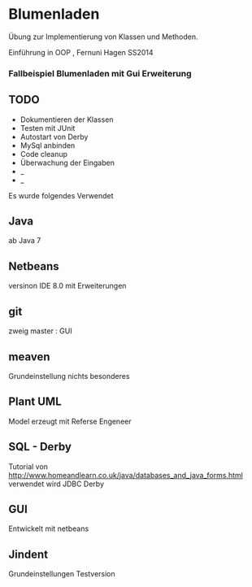 Blumenladen
===========

Übung zur Implementierung von Klassen und Methoden.

Einführung in OOP , Fernuni Hagen SS2014 


### Fallbeispiel Blumenladen mit Gui Erweiterung ###


TODO
----

* Dokumentieren der Klassen
* Testen mit JUnit
* Autostart von Derby
* MySql anbinden
* Code cleanup 
* Überwachung der Eingaben
* _
* _




Es wurde folgendes Verwendet
 
Java
----
ab Java 7

Netbeans
--------
versinon IDE 8.0 mit Erweiterungen

git
---
zweig master  :
GUI 

meaven
------
Grundeinstellung nichts besonderes

Plant UML
---------
Model erzeugt mit Referse Engeneer

SQL - Derby
---
Tutorial von  http://www.homeandlearn.co.uk/java/databases_and_java_forms.html
verwendet wird JDBC Derby

GUI
---
Entwickelt mit netbeans 

Jindent
-------
Grundeinstellungen Testversion
